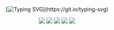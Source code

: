<div align="center">
  
[![Typing SVG](https://readme-typing-svg.demolab.com?font=Fira+Code&pause=1000&color=007EFF&background=21262D&center=true&vCenter=true&random=false&width=700&lines=Welcome+to+my+GitHub%2C+boddy.)](https://git.io/typing-svg)

</div>


  
<div align="center">


![](https://github-profile-summary-cards.vercel.app/api/cards/profile-details?username=FacePunch1337&theme=github_dark)
![](https://github-profile-summary-cards.vercel.app/api/cards/repos-per-language?username=FacePunch1337&theme=github_dark)
![](https://github-profile-summary-cards.vercel.app/api/cards/most-commit-language?username=FacePunch1337&theme=github_dark)
![](https://github-profile-summary-cards.vercel.app/api/cards/stats?username=FacePunch1337&theme=github_dark)
![](https://github-profile-summary-cards.vercel.app/api/cards/productive-time?username=FacePunch1337&theme=github_dark)
</div>


  




<!--<picture>
  <source
    media="(prefers-color-scheme: dark)"
    srcset="https://raw.githubusercontent.com/FacePunch1337/snk/output/github-contribution-grid-snake-dark.svg"
  />
  <source
    media="(prefers-color-scheme: light)"
    srcset="https://raw.githubusercontent.com/FacePunch1337/snk/output/github-contribution-grid-snake.svg"
  />
  <img
    alt="github contribution grid snake animation"
    src="https://raw.githubusercontent.com/FacePunch1337/snk/output/github-contribution-grid-snake.svg"
  />
</picture>-->

